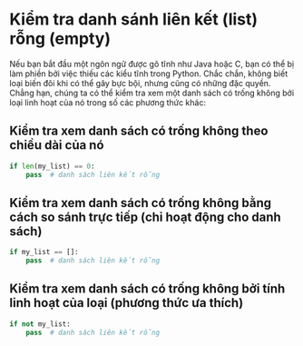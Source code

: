 # Kiểm tra danh sánh liên kết (list) rỗng (empty)

Nếu bạn bắt đầu một ngôn ngữ được gõ tĩnh như Java hoặc C, bạn có thể bị làm phiền bởi việc thiếu các kiểu tĩnh trong Python. Chắc chắn, không biết loại biến đôi khi có thể gây bực bội, nhưng cũng có những đặc quyền. Chẳng hạn, chúng ta có thể kiểm tra xem một danh sách có trống không bởi loại linh hoạt của nó trong số các phương thức khác:

## Kiểm tra xem danh sách có trống không theo chiều dài của nó

```python
if len(my_list) == 0:
    pass  # danh sách liên kết rỗng
```

## Kiểm tra xem danh sách có trống không bằng cách so sánh trực tiếp (chỉ hoạt động cho danh sách)

```python
if my_list == []:
    pass  # danh sách liên kết rỗng
```

## Kiểm tra xem danh sách có trống không bởi tính linh hoạt của loại (phương thức ưa thích)

```python
if not my_list:
    pass  # danh sách liên kết rỗng
```